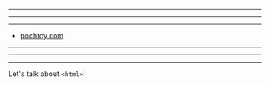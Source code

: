 

***

***


***


  - [pochtoy.com](pochtoy.com)





***

***






















***




Let's talk about `<html>`!
